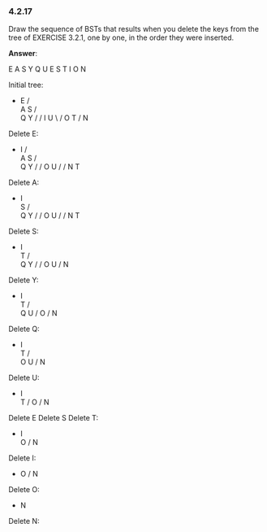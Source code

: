 ### 4.2.17

Draw the sequence of BSTs that results when you delete the keys from the tree of EXERCISE 3.2.1, one by one, in the order they were inserted.

**Answer**:

E A S Y Q U E S T I O N

Initial tree:

-    E
   /   \
  A     S
      /   \
     Q     Y
    /     /
   I     U
    \   /
     O T
    /
    N

Delete E:

-   I
  /   \
 A     S
     /   \
    Q     Y
   /     /
  O     U
 /     /
N     T

Delete A:

-   I
      \
       S
     /   \
    Q     Y
   /     /
  O     U
 /     /
N     T

Delete S:

-   I
      \
       T
     /   \
    Q     Y
   /     /
  O     U
 /
N

Delete Y:

-    I
      \
       T
     /   \
    Q     U
   /
  O
 /
N


Delete Q:

-    I
      \
       T
     /   \
    O     U
   /
  N


Delete U:

-    I
      \
       T
      /
     O
    /
   N

Delete E
Delete S
Delete T:

-    I
      \
       O
      /
     N

Delete I:

-    O
    /
   N

Delete O:

-    N

Delete N:


